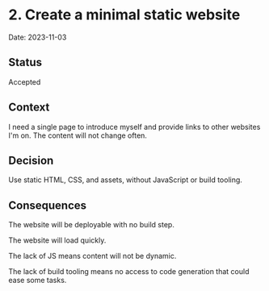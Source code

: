 # 2. Create a minimal static website

Date: 2023-11-03

## Status

Accepted

## Context

I need a single page to introduce myself and provide links to other websites I'm on.
The content will not change often.

## Decision

Use static HTML, CSS, and assets, without JavaScript or build tooling.

## Consequences

The website will be deployable with no build step.

The website will load quickly.

The lack of JS means content will not be dynamic.

The lack of build tooling means no access to code generation that could ease some tasks.
